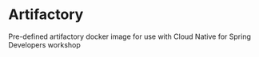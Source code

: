 # Artifactory

Pre-defined artifactory docker image for use with Cloud Native for Spring Developers workshop